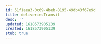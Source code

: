 ```yaml
---
id: 51f1aea3-0c69-4beb-8195-49db43f67e9d
title: deliveriesTransit
desc: ''
updated: 1618573905139
created: 1618573905139
stub: true
---
```


